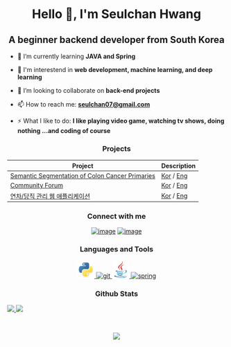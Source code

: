<h1 align="center">Hello 👋, I'm Seulchan Hwang </h1>
<h2 align="center">A beginner backend developer from South Korea</h2>

- 🌱 I’m currently learning **JAVA and Spring**

- 🧠 I'm interestend in **web development, machine learning, and deep learning**

- 👯 I’m looking to collaborate on **back-end projects**

- 📫 How to reach me: **seulchan07@gmail.com**

- ⚡ What I like to do: **I like playing video game, watching tv shows, doing nothing ...and coding of course**


<h3 align="center">Projects</h3>
<div align="center">

| Project | Description |
| --- | --- |
| [Semantic Segmentation of Colon Cancer Primaries](https://github.com/seulchan/DLD1) | [Kor](https://growing-everyday-chan.notion.site/b982b8f508d44647a9985ad78449177d) / [Eng](https://growing-everyday-chan.notion.site/Semantic-Segmentation-of-Colon-Cancer-Primaries-64dab15e94944dccb43cd308befff92e)|
| [Community Forum](https://github.com/seulchan/community_forum_toy_project) | [Kor](https://growing-everyday-chan.notion.site/92db8bc429a8466385e6c5ae755f0404) / [Eng](https://growing-everyday-chan.notion.site/Community-Forum-bd14901d2d7a41eba445fcac3532dff9)|
| [연차/당직 관리 웹 애플리케이션](https://github.com/growing-every-day/work-schedule-management-backend) | [Kor](https://www.notion.so/growing-everyday-chan/d546187119a64ecdb695aa0de08855d5) / [Eng](https://growing-everyday-chan.notion.site/Work-Schedule-Management-Web-App-ec16c8c3f0be4efab0c3f44f87a8649f)|
  
</div>
<h3 align="center">Connect with me</h3>
<div align="center">

[![image](https://img.shields.io/badge/Gmail-D14836?style=for-the-badge&logo=gmail&logoColor=white)](mailto:seulchan07@gmail.com)
[![image](https://img.shields.io/badge/Tistory-09B3AF?style=for-the-badge&logo=tistory&logoColor=white)](https://hogwarts-cs.tistory.com)

</div>

<h3 align="center">Languages and Tools</h3>

<p align="center"> 
  <a href="https://www.python.org" target="_blank"> 
    <img src="https://raw.githubusercontent.com/devicons/devicon/master/icons/python/python-original.svg" alt="python" width="40" height="40"/> 
  </a>  
  <a href="https://git-scm.com/" target="_blank"> 
    <img src="https://www.vectorlogo.zone/logos/git-scm/git-scm-icon.svg" alt="git" width="40" height="40"/> 
  </a>  
  <a href="https://www.java.com/" target="_blank"> 
    <img src="https://raw.githubusercontent.com/devicons/devicon/master/icons/java/java-original.svg" alt="linux" width="40" height="40"/> 
  </a> 
  <a href="https://spring.io/" target="_blank">
    <img src="https://img.shields.io/badge/spring-%236DB33F.svg?style=for-the-badge&logo=spring&logoColor=white" alt="spring" width="80" height="40"/> 
  </a>
</p>

<h3 align="center">Github Stats</h3>
<p align="left">
  <a href="https://seulchan.github.io">
  <img width="49.5%" src="https://github-readme-stats.vercel.app/api?username=seulchan&show_icons=true&theme=gruvbox&hide_border=true" />
    <img width="49.5%" src="https://github-readme-streak-stats.herokuapp.com/?user=seulchan&theme=gruvbox&hide_border=true" />
  </a>
</p>
<br>


<p align="center">
 <a href="https://hits.seeyoufarm.com"><img src="https://hits.seeyoufarm.com/api/count/incr/badge.svg?url=https%3A%2F%2Fgithub.com%2Fseulchan%2Fseulchan&count_bg=%2379C83D&title_bg=%23555555&icon=&icon_color=%23E7E7E7&title=hits&edge_flat=false"/></a>
</p>   
